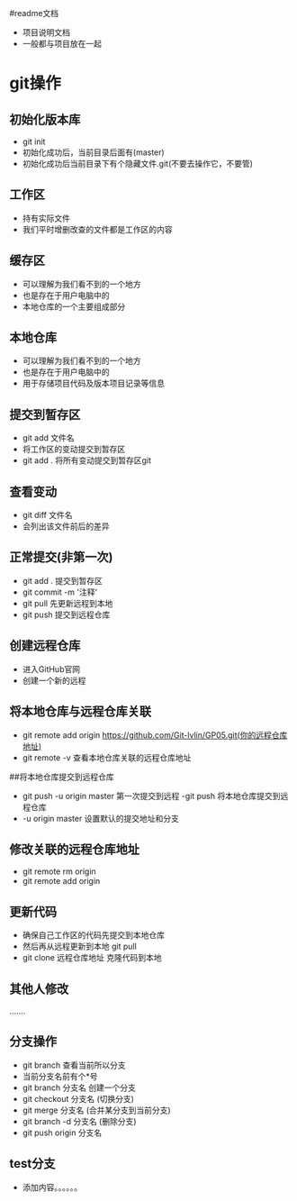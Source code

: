 #readme文档
- 项目说明文档
- 一般都与项目放在一起

# git操作

## 初始化版本库
- git init
- 初始化成功后，当前目录后面有(master)
- 初始化成功后当前目录下有个隐藏文件.git(不要去操作它，不要管)

## 工作区
- 持有实际文件
- 我们平时增删改查的文件都是工作区的内容

## 缓存区
- 可以理解为我们看不到的一个地方
- 也是存在于用户电脑中的
- 本地仓库的一个主要组成部分

## 本地仓库
- 可以理解为我们看不到的一个地方
- 也是存在于用户电脑中的
- 用于存储项目代码及版本项目记录等信息

## 提交到暂存区
- git add 文件名
- 将工作区的变动提交到暂存区
- git add . 将所有变动提交到暂存区git

## 查看变动
- git diff 文件名
- 会列出该文件前后的差异

## 正常提交(非第一次)
- git add . 提交到暂存区
- git commit -m '注释'
- git pull 先更新远程到本地
- git push 提交到远程仓库

## 创建远程仓库
- 进入GitHub官网
- 创建一个新的远程

## 将本地仓库与远程仓库关联
- git remote add origin https://github.com/Git-lvlin/GP05.git(你的远程仓库地址)
- git remote -v  查看本地仓库关联的远程仓库地址

##将本地仓库提交到远程仓库
- git push -u origin master 第一次提交到远程
-git push 将本地仓库提交到远程仓库
- -u origin master 设置默认的提交地址和分支

## 修改关联的远程仓库地址
- git remote rm origin
- git remote add origin

## 更新代码
- 确保自己工作区的代码先提交到本地仓库
- 然后再从远程更新到本地 git pull
- git clone 远程仓库地址 克隆代码到本地
## 其他人修改
.......

## 分支操作
- git branch 查看当前所以分支
- 当前分支名前有个*号
- git branch 分支名 创建一个分支
- git checkout 分支名 (切换分支)
- git merge 分支名 (合并某分支到当前分支)
- git branch -d 分支名 (删除分支)
- git push origin 分支名
## test分支
- 添加内容。。。。。。
